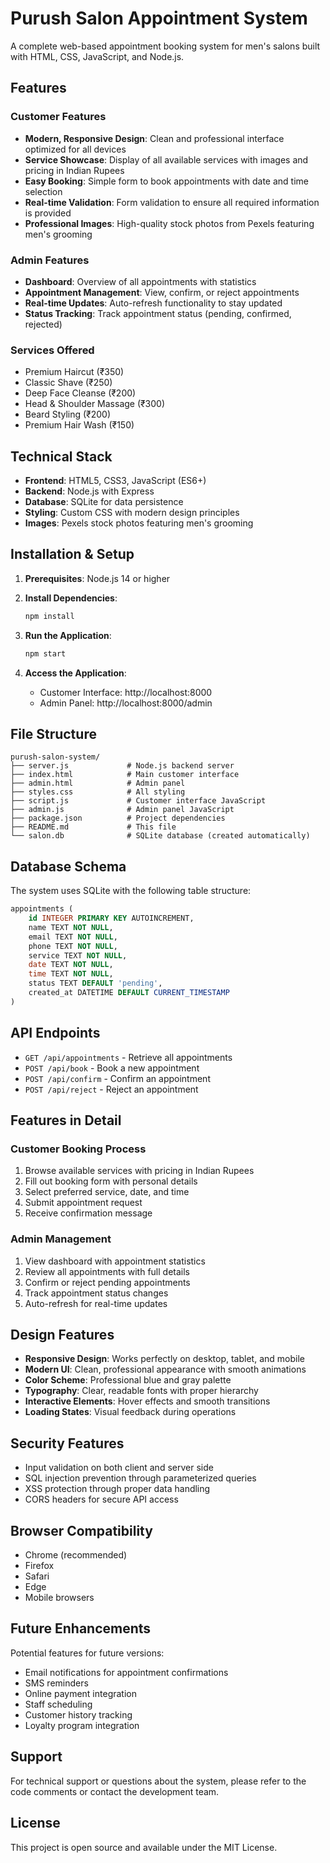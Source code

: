 # Purush Salon Appointment System

A complete web-based appointment booking system for men's salons built with HTML, CSS, JavaScript, and Node.js.

## Features

### Customer Features
- **Modern, Responsive Design**: Clean and professional interface optimized for all devices
- **Service Showcase**: Display of all available services with images and pricing in Indian Rupees
- **Easy Booking**: Simple form to book appointments with date and time selection
- **Real-time Validation**: Form validation to ensure all required information is provided
- **Professional Images**: High-quality stock photos from Pexels featuring men's grooming

### Admin Features
- **Dashboard**: Overview of all appointments with statistics
- **Appointment Management**: View, confirm, or reject appointments
- **Real-time Updates**: Auto-refresh functionality to stay updated
- **Status Tracking**: Track appointment status (pending, confirmed, rejected)

### Services Offered
- Premium Haircut (₹350)
- Classic Shave (₹250)
- Deep Face Cleanse (₹200)
- Head & Shoulder Massage (₹300)
- Beard Styling (₹200)
- Premium Hair Wash (₹150)

## Technical Stack

- **Frontend**: HTML5, CSS3, JavaScript (ES6+)
- **Backend**: Node.js with Express
- **Database**: SQLite for data persistence
- **Styling**: Custom CSS with modern design principles
- **Images**: Pexels stock photos featuring men's grooming

## Installation & Setup

1. **Prerequisites**: Node.js 14 or higher

2. **Install Dependencies**:
   ```bash
   npm install
   ```

3. **Run the Application**:
   ```bash
   npm start
   ```

4. **Access the Application**:
   - Customer Interface: http://localhost:8000
   - Admin Panel: http://localhost:8000/admin

## File Structure

```
purush-salon-system/
├── server.js             # Node.js backend server
├── index.html            # Main customer interface
├── admin.html            # Admin panel
├── styles.css            # All styling
├── script.js             # Customer interface JavaScript
├── admin.js              # Admin panel JavaScript
├── package.json          # Project dependencies
├── README.md             # This file
└── salon.db              # SQLite database (created automatically)
```

## Database Schema

The system uses SQLite with the following table structure:

```sql
appointments (
    id INTEGER PRIMARY KEY AUTOINCREMENT,
    name TEXT NOT NULL,
    email TEXT NOT NULL,
    phone TEXT NOT NULL,
    service TEXT NOT NULL,
    date TEXT NOT NULL,
    time TEXT NOT NULL,
    status TEXT DEFAULT 'pending',
    created_at DATETIME DEFAULT CURRENT_TIMESTAMP
)
```

## API Endpoints

- `GET /api/appointments` - Retrieve all appointments
- `POST /api/book` - Book a new appointment
- `POST /api/confirm` - Confirm an appointment
- `POST /api/reject` - Reject an appointment

## Features in Detail

### Customer Booking Process
1. Browse available services with pricing in Indian Rupees
2. Fill out booking form with personal details
3. Select preferred service, date, and time
4. Submit appointment request
5. Receive confirmation message

### Admin Management
1. View dashboard with appointment statistics
2. Review all appointments with full details
3. Confirm or reject pending appointments
4. Track appointment status changes
5. Auto-refresh for real-time updates

## Design Features

- **Responsive Design**: Works perfectly on desktop, tablet, and mobile
- **Modern UI**: Clean, professional appearance with smooth animations
- **Color Scheme**: Professional blue and gray palette
- **Typography**: Clear, readable fonts with proper hierarchy
- **Interactive Elements**: Hover effects and smooth transitions
- **Loading States**: Visual feedback during operations

## Security Features

- Input validation on both client and server side
- SQL injection prevention through parameterized queries
- XSS protection through proper data handling
- CORS headers for secure API access

## Browser Compatibility

- Chrome (recommended)
- Firefox
- Safari
- Edge
- Mobile browsers

## Future Enhancements

Potential features for future versions:
- Email notifications for appointment confirmations
- SMS reminders
- Online payment integration
- Staff scheduling
- Customer history tracking
- Loyalty program integration

## Support

For technical support or questions about the system, please refer to the code comments or contact the development team.

## License

This project is open source and available under the MIT License.